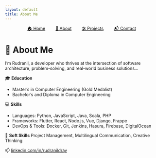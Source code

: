 ```yaml
---
layout: default
title: About Me
---
```


<nav style="text-align:center; margin-bottom: 2rem;">
  <a href="/index.html" style="margin: 0 15px;">🏠 Home</a>
  <a href="/about.html" style="margin: 0 15px;">👤 About</a>
  <a href="/projects.html" style="margin: 0 15px;">🛠 Projects</a>
  <a href="/contact.html" style="margin: 0 15px;">📬 Contact</a>
</nav>

# 🙋 About Me

I’m Rudranil, a developer who thrives at the intersection of software architecture, problem-solving, and real-world business solutions...

🎓 **Education**
- Master’s in Computer Engineering (Gold Medalist)
- Bachelor’s and Diploma in Computer Engineering

💻 **Skills**
- Languages: Python, JavaScript, Java, Scala, PHP
- Frameworks: Flutter, React, Node.js, Vue, Django, Frappe
- DevOps & Tools: Docker, Git, Jenkins, Hasura, Firebase, DigitalOcean

💬 **Soft Skills**
Project Management, Multilingual Communication, Creative Thinking

📫 [linkedin.com/in/rudranildray](https://linkedin.com/in/rudranildray)
